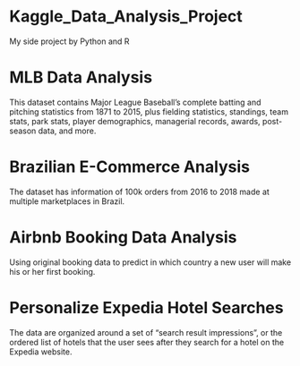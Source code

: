 # Kaggle_Data_Analysis_Project
My side project by Python and R

# MLB Data Analysis
This dataset contains Major League Baseball’s complete batting and pitching statistics from 1871 to 2015, plus fielding statistics, standings, team stats, park stats, player demographics, managerial records, awards, post-season data, and more.  

# Brazilian E-Commerce Analysis
The dataset has information of 100k orders from 2016 to 2018 made at multiple marketplaces in Brazil.  

# Airbnb Booking Data Analysis
Using original booking data to predict in which country a new user will make his or her first booking.  

# Personalize Expedia Hotel Searches
The data are organized around a set of “search result impressions”, or the ordered list of hotels that the user sees after they search for a hotel on the Expedia website.  

